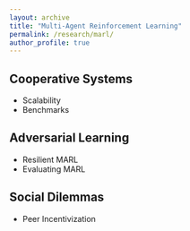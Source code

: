 ```yaml
---
layout: archive
title: "Multi-Agent Reinforcement Learning"
permalink: /research/marl/
author_profile: true
---
```


## Cooperative Systems
- Scalability
- Benchmarks

## Adversarial Learning
- Resilient MARL
- Evaluating MARL

## Social Dilemmas
- Peer Incentivization

